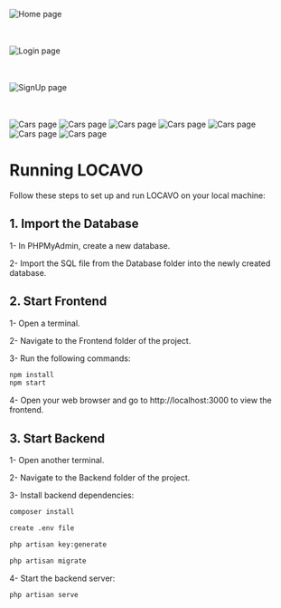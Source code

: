 
<img alt="Home page" src="Frontend/public/assets/images/home_page.png"><br/><br/><br/>

<img alt="Login page" src="Frontend/public/assets/images/login_page.png"><br/><br/><br/>

<img alt="SignUp page" src="Frontend/public/assets/images/signup_page.png"><br/><br/><br/>

<img alt="Cars page" src="Frontend/public/assets/images/home.png">

<img alt="Cars page" src="Frontend/public/assets/images/cars_page.png">

<img alt="Cars page" src="Frontend/public/assets/images/rent_page.png">

<img alt="Cars page" src="Frontend/public/assets/images/dashboard_users.png">

<img alt="Cars page" src="Frontend/public/assets/images/dashboard_cars.png">

<img alt="Cars page" src="Frontend/public/assets/images/dashboard_rents.png">

<img alt="Cars page" src="Frontend/public/assets/images/profile_page.png">


# Running LOCAVO
Follow these steps to set up and run LOCAVO on your local machine:

## 1. Import the Database
1- In PHPMyAdmin, create a new database.

2- Import the SQL file from the Database folder into the newly created database.

## 2. Start Frontend
1- Open a terminal.

2- Navigate to the Frontend folder of the project.

3- Run the following commands:
```bash
npm install
npm start
```
4- Open your web browser and go to http://localhost:3000 to view the frontend.

## 3. Start Backend
1- Open another terminal.

2- Navigate to the Backend folder of the project.

3- Install backend dependencies:
```bash
composer install 

create .env file 

php artisan key:generate

php artisan migrate
```
4- Start the backend server:
```bash
php artisan serve
```
